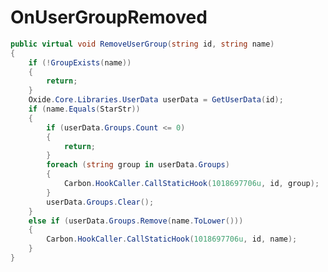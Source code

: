 <Badge type="danger" text="Carbon Compatible"/><Badge type="warning" text="Oxide Compatible"/>
# OnUserGroupRemoved
```csharp
public virtual void RemoveUserGroup(string id, string name)
{
	if (!GroupExists(name))
	{
		return;
	}
	Oxide.Core.Libraries.UserData userData = GetUserData(id);
	if (name.Equals(StarStr))
	{
		if (userData.Groups.Count <= 0)
		{
			return;
		}
		foreach (string group in userData.Groups)
		{
			Carbon.HookCaller.CallStaticHook(1018697706u, id, group);
		}
		userData.Groups.Clear();
	}
	else if (userData.Groups.Remove(name.ToLower()))
	{
		Carbon.HookCaller.CallStaticHook(1018697706u, id, name);
	}
}

```
